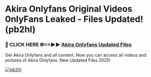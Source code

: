 # Akira Onlyfans Original Videos 0nlyFans Leaked - Files Updated! (pb2hl)

<h3>🔴 CLICK HERE 🌐==►► <a href="https://tinyurl.com/2m67pmp6" rel="nofollow">Akira Onlyfans Updated Files</a></h3>

Get Akira Onlyfans and all content. Now you can access all videos and pictures of Akira Onlyfans. New Updated Files 2025!

[![pb2hl](https://i.imgur.com/H4QAA4z.gif)](https://tinyurl.com/2m67pmp6)